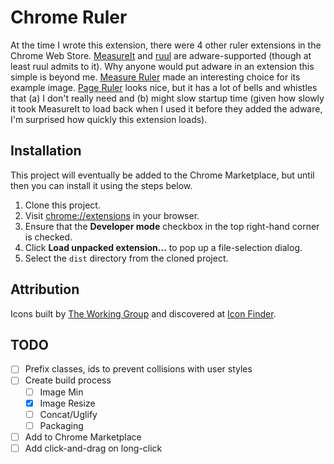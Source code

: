 # Chrome Ruler

At the time I wrote this extension, there were 4 other ruler extensions in the Chrome Web Store. [MeasureIt]() and [ruul]() are adware-supported (though at least ruul admits to it). Why anyone would put adware in an extension this simple is beyond me. [Measure Ruler]() made an interesting choice for its example image. [Page Ruler]() looks nice, but it has a lot of bells and whistles that (a) I don't really need and (b) might slow startup time (given how slowly it took MeasureIt to load back when I used it before they added the adware, I'm surprised how quickly this extension loads).

## Installation

This project will eventually be added to the Chrome Marketplace, but until then you can install it using the steps below.

1. Clone this project.
2. Visit [chrome://extensions](chrome://extensions) in your browser.
3. Ensure that the **Developer mode** checkbox in the top right-hand corner is checked.
4. Click **Load unpacked extension…** to pop up a file-selection dialog.
5. Select the `dist` directory from the cloned project.

## Attribution

Icons built by [The Working Group](http://blog.twg.ca) and discovered at [Icon Finder](https://www.iconfinder.com/icons/62246/ruler_icon).

## TODO

- [ ] Prefix classes, ids to prevent collisions with user styles
- [ ] Create build process
  - [ ] Image Min
  - [X] Image Resize
  - [ ] Concat/Uglify
  - [ ] Packaging
- [ ] Add to Chrome Marketplace
- [ ] Add click-and-drag on long-click
